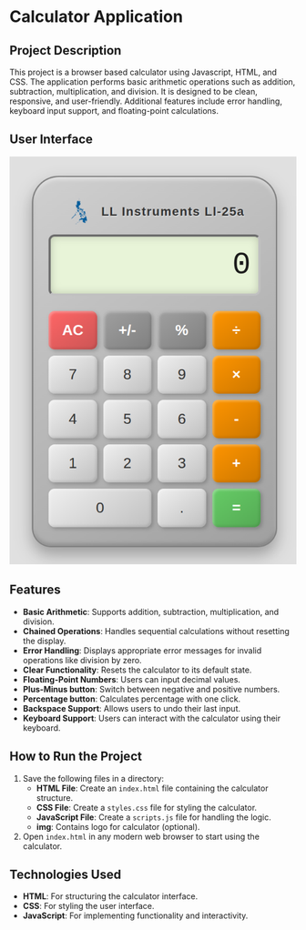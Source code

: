 # Calculator Application

## Project Description
This project is a browser based calculator using Javascript, HTML, and CSS.  The application performs basic arithmetic operations such as addition, subtraction, multiplication, and division.  It is designed to be clean, responsive, and user-friendly.  Additional features include error handling, keyboard input support, and floating-point calculations.

## User Interface
![user interface of calculator app](img/LLcalc.png)

## Features
- **Basic Arithmetic**: Supports addition, subtraction, multiplication, and division.
- **Chained Operations**: Handles sequential calculations without resetting the display.
- **Error Handling**: Displays appropriate error messages for invalid operations like division by zero.
- **Clear Functionality**: Resets the calculator to its default state.
- **Floating-Point Numbers**: Users can input decimal values.
- **Plus-Minus button**: Switch between negative and positive numbers.
- **Percentage button**: Calculates percentage with one click.
- **Backspace Support**: Allows users to undo their last input.
- **Keyboard Support**: Users can interact with the calculator using their keyboard.

## How to Run the Project
1. Save the following files in a directory:
   - **HTML File**: Create an `index.html` file containing the calculator structure.
   - **CSS File**: Create a `styles.css` file for styling the calculator.
   - **JavaScript File**: Create a `scripts.js` file for handling the logic.
   - **img**: Contains logo for calculator (optional).
2. Open `index.html` in any modern web browser to start using the calculator.

## Technologies Used
- **HTML**: For structuring the calculator interface.
- **CSS**: For styling the user interface.
- **JavaScript**: For implementing functionality and interactivity.



